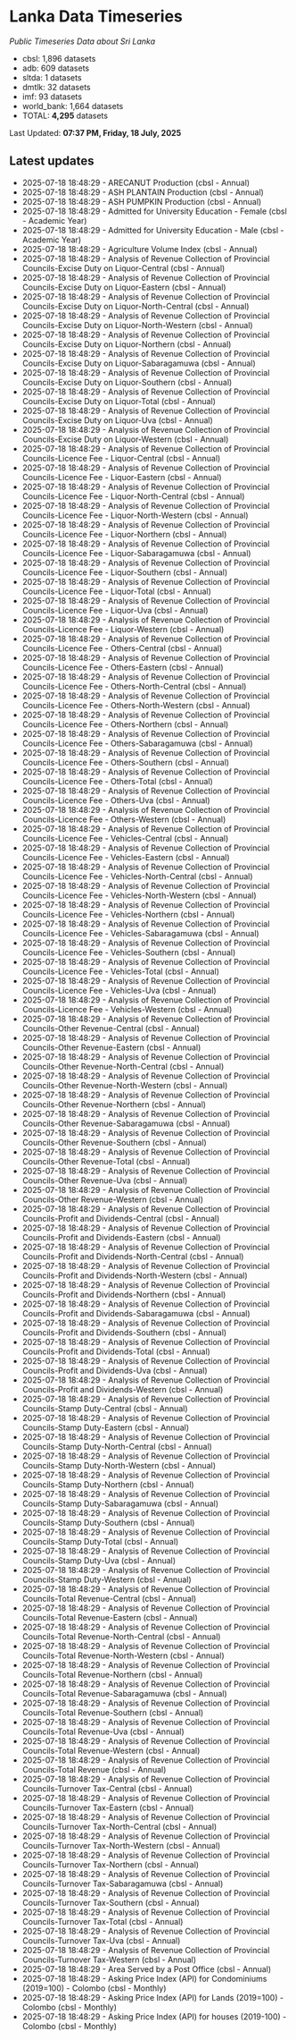 # Lanka Data Timeseries
*Public Timeseries Data about Sri Lanka*

* cbsl: 1,896 datasets
* adb: 609 datasets
* sltda: 1 datasets
* dmtlk: 32 datasets
* imf: 93 datasets
* world_bank: 1,664 datasets
* TOTAL: **4,295** datasets

Last Updated: **07:37 PM, Friday, 18 July, 2025**

## Latest updates

* 2025-07-18 18:48:29 - ARECANUT Production (cbsl - Annual)
* 2025-07-18 18:48:29 - ASH PLANTAIN Production (cbsl - Annual)
* 2025-07-18 18:48:29 - ASH PUMPKIN Production (cbsl - Annual)
* 2025-07-18 18:48:29 - Admitted for University Education - Female (cbsl - Academic Year)
* 2025-07-18 18:48:29 - Admitted for University Education - Male (cbsl - Academic Year)
* 2025-07-18 18:48:29 - Agriculture Volume Index (cbsl - Annual)
* 2025-07-18 18:48:29 - Analysis of Revenue Collection of Provincial Councils-Excise Duty on Liquor-Central (cbsl - Annual)
* 2025-07-18 18:48:29 - Analysis of Revenue Collection of Provincial Councils-Excise Duty on Liquor-Eastern (cbsl - Annual)
* 2025-07-18 18:48:29 - Analysis of Revenue Collection of Provincial Councils-Excise Duty on Liquor-North-Central (cbsl - Annual)
* 2025-07-18 18:48:29 - Analysis of Revenue Collection of Provincial Councils-Excise Duty on Liquor-North-Western (cbsl - Annual)
* 2025-07-18 18:48:29 - Analysis of Revenue Collection of Provincial Councils-Excise Duty on Liquor-Northern (cbsl - Annual)
* 2025-07-18 18:48:29 - Analysis of Revenue Collection of Provincial Councils-Excise Duty on Liquor-Sabaragamuwa (cbsl - Annual)
* 2025-07-18 18:48:29 - Analysis of Revenue Collection of Provincial Councils-Excise Duty on Liquor-Southern (cbsl - Annual)
* 2025-07-18 18:48:29 - Analysis of Revenue Collection of Provincial Councils-Excise Duty on Liquor-Total (cbsl - Annual)
* 2025-07-18 18:48:29 - Analysis of Revenue Collection of Provincial Councils-Excise Duty on Liquor-Uva (cbsl - Annual)
* 2025-07-18 18:48:29 - Analysis of Revenue Collection of Provincial Councils-Excise Duty on Liquor-Western (cbsl - Annual)
* 2025-07-18 18:48:29 - Analysis of Revenue Collection of Provincial Councils-Licence Fee - Liquor-Central (cbsl - Annual)
* 2025-07-18 18:48:29 - Analysis of Revenue Collection of Provincial Councils-Licence Fee - Liquor-Eastern (cbsl - Annual)
* 2025-07-18 18:48:29 - Analysis of Revenue Collection of Provincial Councils-Licence Fee - Liquor-North-Central (cbsl - Annual)
* 2025-07-18 18:48:29 - Analysis of Revenue Collection of Provincial Councils-Licence Fee - Liquor-North-Western (cbsl - Annual)
* 2025-07-18 18:48:29 - Analysis of Revenue Collection of Provincial Councils-Licence Fee - Liquor-Northern (cbsl - Annual)
* 2025-07-18 18:48:29 - Analysis of Revenue Collection of Provincial Councils-Licence Fee - Liquor-Sabaragamuwa (cbsl - Annual)
* 2025-07-18 18:48:29 - Analysis of Revenue Collection of Provincial Councils-Licence Fee - Liquor-Southern (cbsl - Annual)
* 2025-07-18 18:48:29 - Analysis of Revenue Collection of Provincial Councils-Licence Fee - Liquor-Total (cbsl - Annual)
* 2025-07-18 18:48:29 - Analysis of Revenue Collection of Provincial Councils-Licence Fee - Liquor-Uva (cbsl - Annual)
* 2025-07-18 18:48:29 - Analysis of Revenue Collection of Provincial Councils-Licence Fee - Liquor-Western (cbsl - Annual)
* 2025-07-18 18:48:29 - Analysis of Revenue Collection of Provincial Councils-Licence Fee - Others-Central (cbsl - Annual)
* 2025-07-18 18:48:29 - Analysis of Revenue Collection of Provincial Councils-Licence Fee - Others-Eastern (cbsl - Annual)
* 2025-07-18 18:48:29 - Analysis of Revenue Collection of Provincial Councils-Licence Fee - Others-North-Central (cbsl - Annual)
* 2025-07-18 18:48:29 - Analysis of Revenue Collection of Provincial Councils-Licence Fee - Others-North-Western (cbsl - Annual)
* 2025-07-18 18:48:29 - Analysis of Revenue Collection of Provincial Councils-Licence Fee - Others-Northern (cbsl - Annual)
* 2025-07-18 18:48:29 - Analysis of Revenue Collection of Provincial Councils-Licence Fee - Others-Sabaragamuwa (cbsl - Annual)
* 2025-07-18 18:48:29 - Analysis of Revenue Collection of Provincial Councils-Licence Fee - Others-Southern (cbsl - Annual)
* 2025-07-18 18:48:29 - Analysis of Revenue Collection of Provincial Councils-Licence Fee - Others-Total (cbsl - Annual)
* 2025-07-18 18:48:29 - Analysis of Revenue Collection of Provincial Councils-Licence Fee - Others-Uva (cbsl - Annual)
* 2025-07-18 18:48:29 - Analysis of Revenue Collection of Provincial Councils-Licence Fee - Others-Western (cbsl - Annual)
* 2025-07-18 18:48:29 - Analysis of Revenue Collection of Provincial Councils-Licence Fee - Vehicles-Central (cbsl - Annual)
* 2025-07-18 18:48:29 - Analysis of Revenue Collection of Provincial Councils-Licence Fee - Vehicles-Eastern (cbsl - Annual)
* 2025-07-18 18:48:29 - Analysis of Revenue Collection of Provincial Councils-Licence Fee - Vehicles-North-Central (cbsl - Annual)
* 2025-07-18 18:48:29 - Analysis of Revenue Collection of Provincial Councils-Licence Fee - Vehicles-North-Western (cbsl - Annual)
* 2025-07-18 18:48:29 - Analysis of Revenue Collection of Provincial Councils-Licence Fee - Vehicles-Northern (cbsl - Annual)
* 2025-07-18 18:48:29 - Analysis of Revenue Collection of Provincial Councils-Licence Fee - Vehicles-Sabaragamuwa (cbsl - Annual)
* 2025-07-18 18:48:29 - Analysis of Revenue Collection of Provincial Councils-Licence Fee - Vehicles-Southern (cbsl - Annual)
* 2025-07-18 18:48:29 - Analysis of Revenue Collection of Provincial Councils-Licence Fee - Vehicles-Total (cbsl - Annual)
* 2025-07-18 18:48:29 - Analysis of Revenue Collection of Provincial Councils-Licence Fee - Vehicles-Uva (cbsl - Annual)
* 2025-07-18 18:48:29 - Analysis of Revenue Collection of Provincial Councils-Licence Fee - Vehicles-Western (cbsl - Annual)
* 2025-07-18 18:48:29 - Analysis of Revenue Collection of Provincial Councils-Other Revenue-Central (cbsl - Annual)
* 2025-07-18 18:48:29 - Analysis of Revenue Collection of Provincial Councils-Other Revenue-Eastern (cbsl - Annual)
* 2025-07-18 18:48:29 - Analysis of Revenue Collection of Provincial Councils-Other Revenue-North-Central (cbsl - Annual)
* 2025-07-18 18:48:29 - Analysis of Revenue Collection of Provincial Councils-Other Revenue-North-Western (cbsl - Annual)
* 2025-07-18 18:48:29 - Analysis of Revenue Collection of Provincial Councils-Other Revenue-Northern (cbsl - Annual)
* 2025-07-18 18:48:29 - Analysis of Revenue Collection of Provincial Councils-Other Revenue-Sabaragamuwa (cbsl - Annual)
* 2025-07-18 18:48:29 - Analysis of Revenue Collection of Provincial Councils-Other Revenue-Southern (cbsl - Annual)
* 2025-07-18 18:48:29 - Analysis of Revenue Collection of Provincial Councils-Other Revenue-Total (cbsl - Annual)
* 2025-07-18 18:48:29 - Analysis of Revenue Collection of Provincial Councils-Other Revenue-Uva (cbsl - Annual)
* 2025-07-18 18:48:29 - Analysis of Revenue Collection of Provincial Councils-Other Revenue-Western (cbsl - Annual)
* 2025-07-18 18:48:29 - Analysis of Revenue Collection of Provincial Councils-Profit and Dividends-Central (cbsl - Annual)
* 2025-07-18 18:48:29 - Analysis of Revenue Collection of Provincial Councils-Profit and Dividends-Eastern (cbsl - Annual)
* 2025-07-18 18:48:29 - Analysis of Revenue Collection of Provincial Councils-Profit and Dividends-North-Central (cbsl - Annual)
* 2025-07-18 18:48:29 - Analysis of Revenue Collection of Provincial Councils-Profit and Dividends-North-Western (cbsl - Annual)
* 2025-07-18 18:48:29 - Analysis of Revenue Collection of Provincial Councils-Profit and Dividends-Northern (cbsl - Annual)
* 2025-07-18 18:48:29 - Analysis of Revenue Collection of Provincial Councils-Profit and Dividends-Sabaragamuwa (cbsl - Annual)
* 2025-07-18 18:48:29 - Analysis of Revenue Collection of Provincial Councils-Profit and Dividends-Southern (cbsl - Annual)
* 2025-07-18 18:48:29 - Analysis of Revenue Collection of Provincial Councils-Profit and Dividends-Total (cbsl - Annual)
* 2025-07-18 18:48:29 - Analysis of Revenue Collection of Provincial Councils-Profit and Dividends-Uva (cbsl - Annual)
* 2025-07-18 18:48:29 - Analysis of Revenue Collection of Provincial Councils-Profit and Dividends-Western (cbsl - Annual)
* 2025-07-18 18:48:29 - Analysis of Revenue Collection of Provincial Councils-Stamp Duty-Central (cbsl - Annual)
* 2025-07-18 18:48:29 - Analysis of Revenue Collection of Provincial Councils-Stamp Duty-Eastern (cbsl - Annual)
* 2025-07-18 18:48:29 - Analysis of Revenue Collection of Provincial Councils-Stamp Duty-North-Central (cbsl - Annual)
* 2025-07-18 18:48:29 - Analysis of Revenue Collection of Provincial Councils-Stamp Duty-North-Western (cbsl - Annual)
* 2025-07-18 18:48:29 - Analysis of Revenue Collection of Provincial Councils-Stamp Duty-Northern (cbsl - Annual)
* 2025-07-18 18:48:29 - Analysis of Revenue Collection of Provincial Councils-Stamp Duty-Sabaragamuwa (cbsl - Annual)
* 2025-07-18 18:48:29 - Analysis of Revenue Collection of Provincial Councils-Stamp Duty-Southern (cbsl - Annual)
* 2025-07-18 18:48:29 - Analysis of Revenue Collection of Provincial Councils-Stamp Duty-Total (cbsl - Annual)
* 2025-07-18 18:48:29 - Analysis of Revenue Collection of Provincial Councils-Stamp Duty-Uva (cbsl - Annual)
* 2025-07-18 18:48:29 - Analysis of Revenue Collection of Provincial Councils-Stamp Duty-Western (cbsl - Annual)
* 2025-07-18 18:48:29 - Analysis of Revenue Collection of Provincial Councils-Total Revenue-Central (cbsl - Annual)
* 2025-07-18 18:48:29 - Analysis of Revenue Collection of Provincial Councils-Total Revenue-Eastern (cbsl - Annual)
* 2025-07-18 18:48:29 - Analysis of Revenue Collection of Provincial Councils-Total Revenue-North-Central (cbsl - Annual)
* 2025-07-18 18:48:29 - Analysis of Revenue Collection of Provincial Councils-Total Revenue-North-Western (cbsl - Annual)
* 2025-07-18 18:48:29 - Analysis of Revenue Collection of Provincial Councils-Total Revenue-Northern (cbsl - Annual)
* 2025-07-18 18:48:29 - Analysis of Revenue Collection of Provincial Councils-Total Revenue-Sabaragamuwa (cbsl - Annual)
* 2025-07-18 18:48:29 - Analysis of Revenue Collection of Provincial Councils-Total Revenue-Southern (cbsl - Annual)
* 2025-07-18 18:48:29 - Analysis of Revenue Collection of Provincial Councils-Total Revenue-Uva (cbsl - Annual)
* 2025-07-18 18:48:29 - Analysis of Revenue Collection of Provincial Councils-Total Revenue-Western (cbsl - Annual)
* 2025-07-18 18:48:29 - Analysis of Revenue Collection of Provincial Councils-Total Revenue (cbsl - Annual)
* 2025-07-18 18:48:29 - Analysis of Revenue Collection of Provincial Councils-Turnover Tax-Central (cbsl - Annual)
* 2025-07-18 18:48:29 - Analysis of Revenue Collection of Provincial Councils-Turnover Tax-Eastern (cbsl - Annual)
* 2025-07-18 18:48:29 - Analysis of Revenue Collection of Provincial Councils-Turnover Tax-North-Central (cbsl - Annual)
* 2025-07-18 18:48:29 - Analysis of Revenue Collection of Provincial Councils-Turnover Tax-North-Western (cbsl - Annual)
* 2025-07-18 18:48:29 - Analysis of Revenue Collection of Provincial Councils-Turnover Tax-Northern (cbsl - Annual)
* 2025-07-18 18:48:29 - Analysis of Revenue Collection of Provincial Councils-Turnover Tax-Sabaragamuwa (cbsl - Annual)
* 2025-07-18 18:48:29 - Analysis of Revenue Collection of Provincial Councils-Turnover Tax-Southern (cbsl - Annual)
* 2025-07-18 18:48:29 - Analysis of Revenue Collection of Provincial Councils-Turnover Tax-Total (cbsl - Annual)
* 2025-07-18 18:48:29 - Analysis of Revenue Collection of Provincial Councils-Turnover Tax-Uva (cbsl - Annual)
* 2025-07-18 18:48:29 - Analysis of Revenue Collection of Provincial Councils-Turnover Tax-Western (cbsl - Annual)
* 2025-07-18 18:48:29 - Area Served by a Post Office (cbsl - Annual)
* 2025-07-18 18:48:29 - Asking Price Index (API) for Condominiums (2019=100) - Colombo (cbsl - Monthly)
* 2025-07-18 18:48:29 - Asking Price Index (API) for Lands (2019=100) - Colombo (cbsl - Monthly)
* 2025-07-18 18:48:29 - Asking Price Index (API) for houses (2019-100) - Colombo (cbsl - Monthly)